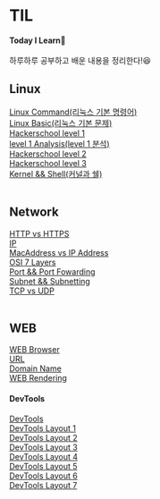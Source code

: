 # TIL
**Today I Learn**📌
<br><br>
하루하루 공부하고 배운 내용을 정리한다!😆
<br>
## Linux
[Linux Command(리눅스 기본 명령어)](https://github.com/wnstj1030/TIL/blob/main/LINUX/command.md)
<br>
[Linux Basic(리눅스 기본 문제)](https://github.com/wnstj1030/TIL/blob/main/LINUX/linux_basic.md)
<br>
[Hackerschool level 1](https://github.com/wnstj1030/TIL/blob/main/LINUX/Hackerschool%20lev1.md)
<br>
[level 1 Analysis(level 1 분석)](https://github.com/wnstj1030/TIL/blob/main/LINUX/level%201%20%EB%B6%84%EC%84%9D.md)
<br>
[Hackerschool level 2](https://github.com/wnstj1030/TIL/blob/main/LINUX/Hackerschool%20lev2.md)
<br>
[Hackerschool level 3](https://github.com/wnstj1030/TIL/blob/main/LINUX/Hackerschool%20lev3.md)
<br>
[Kernel && Shell(커널과 쉘)](https://github.com/wnstj1030/TIL/blob/main/LINUX/kernel%20%26%26%20shell.md)
<br><br>
## Network
[HTTP vs HTTPS](https://github.com/wnstj1030/TIL/blob/main/Network/Http%20vs%20Https.md)
<br>
[IP](https://github.com/wnstj1030/TIL/blob/main/Network/IP.md)
<br>
[MacAddress vs IP Address](https://github.com/wnstj1030/TIL/blob/main/Network/Mac%20address%20vs%20IP%20address.md)
<br>
[OSI 7 Layers](https://github.com/wnstj1030/TIL/blob/main/Network/OSI%207%20Layers.md)
<br>
[Port && Port Fowarding](https://github.com/wnstj1030/TIL/blob/main/Network/Port%20%26%20Port%20Fowarding.md)
<br>
[Subnet && Subnetting](https://github.com/wnstj1030/TIL/blob/main/Network/Subnet%20%26%20Subnetting.md)
<br>
[TCP vs UDP](https://github.com/wnstj1030/TIL/blob/main/Network/TCP%20vs%20UDP.md)
<br><br>
## WEB
[WEB Browser](https://github.com/wnstj1030/TIL/blob/main/WEB/WEB%20BROWSER.md)
<br>
[URL](https://github.com/wnstj1030/TIL/blob/main/WEB/URL.md)
<br>
[Domain Name](https://github.com/wnstj1030/TIL/blob/main/WEB/Domain%20Name.md)
<br>
[WEB Rendering](https://github.com/wnstj1030/TIL/blob/main/WEB/Web%20Rendering.md)
<br>
#### DevTools
[DevTools](https://github.com/wnstj1030/TIL/blob/main/WEB/DevTools.md)
<br>
[DevTools Layout 1](https://github.com/wnstj1030/TIL/blob/main/WEB/DevTools%20Layout.md)
<br>
[DevTools Layout 2](https://github.com/wnstj1030/TIL/blob/main/WEB/DevTools%20Layout(2).md)
<br>
[DevTools Layout 3](https://github.com/wnstj1030/TIL/blob/main/WEB/DevTools%20Layout(3).md)
<br>
[DevTools Layout 4](https://github.com/wnstj1030/TIL/blob/main/WEB/DevTools%20Layout(4).md)
<br>
[DevTools Layout 5](https://github.com/wnstj1030/TIL/blob/main/WEB/DevTools%20Layout(5).md)
<br>
[DevTools Layout 6](https://github.com/wnstj1030/TIL/blob/main/WEB/DevTools%20Layout(6).md)
<br>
[DevTools Layout 7](https://github.com/wnstj1030/TIL/blob/main/WEB/DevTools%20Layout(7).md)
#
